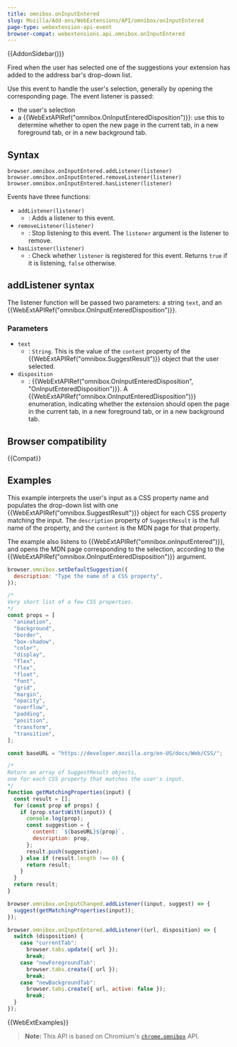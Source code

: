 ```yaml
---
title: omnibox.onInputEntered
slug: Mozilla/Add-ons/WebExtensions/API/omnibox/onInputEntered
page-type: webextension-api-event
browser-compat: webextensions.api.omnibox.onInputEntered
---
```


{{AddonSidebar()}}

Fired when the user has selected one of the suggestions your extension has added to the address bar's drop-down list.

Use this event to handle the user's selection, generally by opening the corresponding page. The event listener is passed:

- the user's selection
- a {{WebExtAPIRef("omnibox.OnInputEnteredDisposition")}}: use this to determine whether to open the new page in the current tab, in a new foreground tab, or in a new background tab.

## Syntax

```js-nolint
browser.omnibox.onInputEntered.addListener(listener)
browser.omnibox.onInputEntered.removeListener(listener)
browser.omnibox.onInputEntered.hasListener(listener)
```

Events have three functions:

- `addListener(listener)`
  - : Adds a listener to this event.
- `removeListener(listener)`
  - : Stop listening to this event. The `listener` argument is the listener to remove.
- `hasListener(listener)`
  - : Check whether `listener` is registered for this event. Returns `true` if it is listening, `false` otherwise.

## addListener syntax

The listener function will be passed two parameters: a string `text`, and an {{WebExtAPIRef("omnibox.OnInputEnteredDisposition")}}.

### Parameters

- `text`
  - : `String`. This is the value of the `content` property of the {{WebExtAPIRef("omnibox.SuggestResult")}} object that the user selected.
- `disposition`
  - : {{WebExtAPIRef("omnibox.OnInputEnteredDisposition", "OnInputEnteredDisposition")}}. A {{WebExtAPIRef("omnibox.OnInputEnteredDisposition")}} enumeration, indicating whether the extension should open the page in the current tab, in a new foreground tab, or in a new background tab.

## Browser compatibility

{{Compat}}

## Examples

This example interprets the user's input as a CSS property name and populates the drop-down list with one {{WebExtAPIRef("omnibox.SuggestResult")}} object for each CSS property matching the input. The `description` property of `SuggestResult` is the full name of the property, and the `content` is the MDN page for that property.

The example also listens to {{WebExtAPIRef("omnibox.onInputEntered")}}, and opens the MDN page corresponding to the selection, according to the {{WebExtAPIRef("omnibox.OnInputEnteredDisposition")}} argument.

```js
browser.omnibox.setDefaultSuggestion({
  description: "Type the name of a CSS property",
});

/*
Very short list of a few CSS properties.
*/
const props = [
  "animation",
  "background",
  "border",
  "box-shadow",
  "color",
  "display",
  "flex",
  "flex",
  "float",
  "font",
  "grid",
  "margin",
  "opacity",
  "overflow",
  "padding",
  "position",
  "transform",
  "transition",
];

const baseURL = "https://developer.mozilla.org/en-US/docs/Web/CSS/";

/*
Return an array of SuggestResult objects,
one for each CSS property that matches the user's input.
*/
function getMatchingProperties(input) {
  const result = [];
  for (const prop of props) {
    if (prop.startsWith(input)) {
      console.log(prop);
      const suggestion = {
        content: `${baseURL}${prop}`,
        description: prop,
      };
      result.push(suggestion);
    } else if (result.length !== 0) {
      return result;
    }
  }
  return result;
}

browser.omnibox.onInputChanged.addListener((input, suggest) => {
  suggest(getMatchingProperties(input));
});

browser.omnibox.onInputEntered.addListener((url, disposition) => {
  switch (disposition) {
    case "currentTab":
      browser.tabs.update({ url });
      break;
    case "newForegroundTab":
      browser.tabs.create({ url });
      break;
    case "newBackgroundTab":
      browser.tabs.create({ url, active: false });
      break;
  }
});
```

{{WebExtExamples}}

> **Note:** This API is based on Chromium's [`chrome.omnibox`](https://developer.chrome.com/docs/extensions/reference/omnibox/) API.
